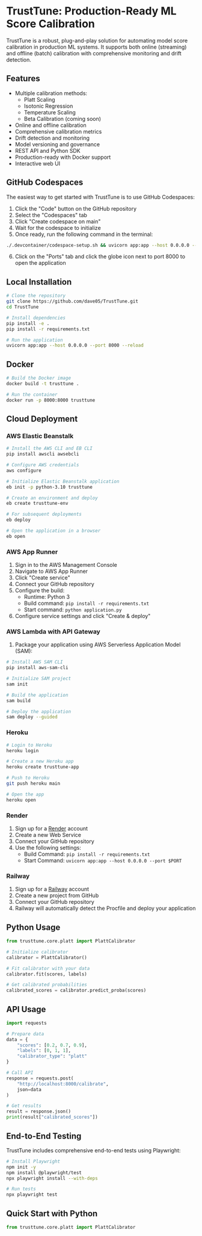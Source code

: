 # TrustTune: Production-Ready ML Score Calibration

TrustTune is a robust, plug-and-play solution for automating model score calibration in production ML systems. It supports both online (streaming) and offline (batch) calibration with comprehensive monitoring and drift detection.

## Features

- Multiple calibration methods:
  - Platt Scaling
  - Isotonic Regression
  - Temperature Scaling
  - Beta Calibration (coming soon)
- Online and offline calibration
- Comprehensive calibration metrics
- Drift detection and monitoring
- Model versioning and governance
- REST API and Python SDK
- Production-ready with Docker support
- Interactive web UI

## GitHub Codespaces

The easiest way to get started with TrustTune is to use GitHub Codespaces:

1. Click the "Code" button on the GitHub repository
2. Select the "Codespaces" tab
3. Click "Create codespace on main"
4. Wait for the codespace to initialize
5. Once ready, run the following command in the terminal:

```bash
./.devcontainer/codespace-setup.sh && uvicorn app:app --host 0.0.0.0 --port 8000 --reload
```

6. Click on the "Ports" tab and click the globe icon next to port 8000 to open the application

## Local Installation

```bash
# Clone the repository
git clone https://github.com/dave05/TrustTune.git
cd TrustTune

# Install dependencies
pip install -e .
pip install -r requirements.txt

# Run the application
uvicorn app:app --host 0.0.0.0 --port 8000 --reload
```

## Docker

```bash
# Build the Docker image
docker build -t trusttune .

# Run the container
docker run -p 8000:8000 trusttune
```

## Cloud Deployment

### AWS Elastic Beanstalk

```bash
# Install the AWS CLI and EB CLI
pip install awscli awsebcli

# Configure AWS credentials
aws configure

# Initialize Elastic Beanstalk application
eb init -p python-3.10 trusttune

# Create an environment and deploy
eb create trusttune-env

# For subsequent deployments
eb deploy

# Open the application in a browser
eb open
```

### AWS App Runner

1. Sign in to the AWS Management Console
2. Navigate to AWS App Runner
3. Click "Create service"
4. Connect your GitHub repository
5. Configure the build:
   - Runtime: Python 3
   - Build command: `pip install -r requirements.txt`
   - Start command: `python application.py`
6. Configure service settings and click "Create & deploy"

### AWS Lambda with API Gateway

1. Package your application using AWS Serverless Application Model (SAM):

```bash
# Install AWS SAM CLI
pip install aws-sam-cli

# Initialize SAM project
sam init

# Build the application
sam build

# Deploy the application
sam deploy --guided
```

### Heroku

```bash
# Login to Heroku
heroku login

# Create a new Heroku app
heroku create trusttune-app

# Push to Heroku
git push heroku main

# Open the app
heroku open
```

### Render

1. Sign up for a [Render](https://render.com/) account
2. Create a new Web Service
3. Connect your GitHub repository
4. Use the following settings:
   - Build Command: `pip install -r requirements.txt`
   - Start Command: `uvicorn app:app --host 0.0.0.0 --port $PORT`

### Railway

1. Sign up for a [Railway](https://railway.app/) account
2. Create a new project from GitHub
3. Connect your GitHub repository
4. Railway will automatically detect the Procfile and deploy your application

## Python Usage

```python
from trusttune.core.platt import PlattCalibrator

# Initialize calibrator
calibrator = PlattCalibrator()

# Fit calibrator with your data
calibrator.fit(scores, labels)

# Get calibrated probabilities
calibrated_scores = calibrator.predict_proba(scores)
```

## API Usage

```python
import requests

# Prepare data
data = {
    "scores": [0.2, 0.7, 0.9],
    "labels": [0, 1, 1],
    "calibrator_type": "platt"
}

# Call API
response = requests.post(
    "http://localhost:8000/calibrate",
    json=data
)

# Get results
result = response.json()
print(result["calibrated_scores"])
```

## End-to-End Testing

TrustTune includes comprehensive end-to-end tests using Playwright:

```bash
# Install Playwright
npm init -y
npm install @playwright/test
npx playwright install --with-deps

# Run tests
npx playwright test
```

## Quick Start with Python

```python
from trusttune.core.platt import PlattCalibrator